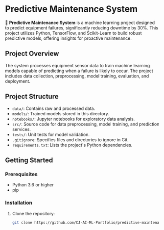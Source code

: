 # Predictive Maintenance System

🚀 **Predictive Maintenance System** is a machine learning project designed to predict equipment failures, significantly reducing downtime by 30%. This project utilizes Python, TensorFlow, and Scikit-Learn to build robust predictive models, offering insights for proactive maintenance.

## Project Overview

The system processes equipment sensor data to train machine learning models capable of predicting when a failure is likely to occur. The project includes data collection, preprocessing, model training, evaluation, and deployment.

## Project Structure

- `data/`: Contains raw and processed data.
- `models/`: Trained models stored in this directory.
- `notebooks/`: Jupyter notebooks for exploratory data analysis.
- `src/`: Source code for data preprocessing, model training, and prediction services.
- `tests/`: Unit tests for model validation.
- `.gitignore`: Specifies files and directories to ignore in Git.
- `requirements.txt`: Lists the project's Python dependencies.

## Getting Started

### Prerequisites

- Python 3.6 or higher
- pip

### Installation

1. Clone the repository:
   ```bash
   git clone https://github.com/CJ-AI-ML-Portfolio/predictive-maintenance-system